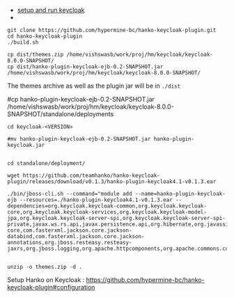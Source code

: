 - [setup and run keycloak](https://github.com/hypermine-bc/hs-authenticator/tree/master#setup-and-installation)
- 

```
git clone https://github.com/hypermine-bc/hanko-keycloak-plugin.git
cd hanko-keycloak-plugin
./build.sh

cp dist/themes.zip /home/vishswasb/work/proj/hm/keycloak/keycloak-8.0.0-SNAPSHOT/
cp dist/hanko-plugin-keycloak-ejb-0.2-SNAPSHOT.jar /home/vishswasb/work/proj/hm/keycloak/keycloak-8.0.0-SNAPSHOT/
```
The themes archive as well as the plugin jar will be in `./dist`


#cp hanko-plugin-keycloak-ejb-0.2-SNAPSHOT.jar /home/vishswasb/work/proj/hm/keycloak/keycloak-8.0.0-SNAPSHOT/standalone/deployments

```
cd keycloak-<VERSION>

#mv hanko-plugin-keycloak-ejb-0.2-SNAPSHOT.jar hanko-plugin-keycloak.jar


cd standalone/deployment/

wget https://github.com/teamhanko/hanko-keycloak-plugin/releases/download/v0.1.3/hanko-plugin-keycloak4.1-v0.1.3.ear

./bin/jboss-cli.sh --command="module add --name=hanko-plugin-keycloak-ejb --resources=./hanko-plugin-keycloak4.1-v0.1.3.ear --dependencies=org.keycloak.keycloak-common,org.keycloak.keycloak-core,org.keycloak.keycloak-services,org.keycloak.keycloak-model-jpa,org.keycloak.keycloak-server-spi,org.keycloak.keycloak-server-spi-private,javax.ws.rs.api,javax.persistence.api,org.hibernate,org.javassist,org.liquibase,com.fasterxml.jackson.core.jackson-core,com.fasterxml.jackson.core.jackson-databind,com.fasterxml.jackson.core.jackson-annotations,org.jboss.resteasy.resteasy-jaxrs,org.jboss.logging,org.apache.httpcomponents,org.apache.commons.codec"


unzip -o themes.zip -d .
```

Setup Hanko on Keycloak : https://github.com/hypermine-bc/hanko-keycloak-plugin#configuration 

